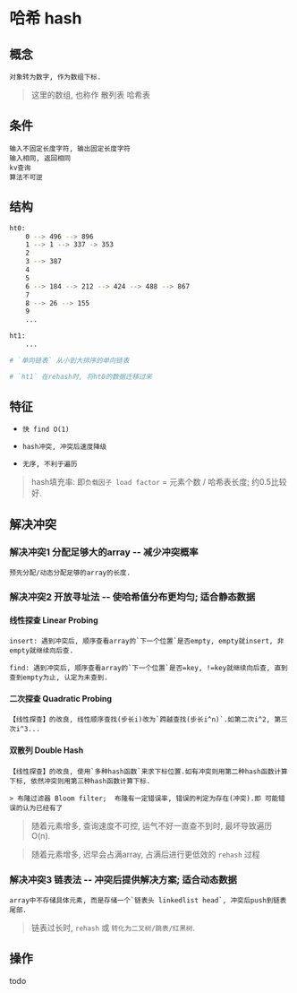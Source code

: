 # 哈希 hash

## 概念

    对象转为数字, 作为数组下标.

> 这里的数组, 也称作 散列表 哈希表

## 条件

    输入不固定长度字符, 输出固定长度字符
    输入相同, 返回相同
    kv查询
    算法不可逆

## 结构

```bash
ht0:
    0 --> 496 --> 896
    1 --> 1 --> 337 -> 353
    2
    3 --> 387
    4
    5
    6 --> 184 --> 212 --> 424 --> 488 --> 867
    7
    8 --> 26 --> 155
    9
    ...

ht1: 
    ...

# `单向链表` 从小到大排序的单向链表

# `ht1` 在rehash时, 将ht0的数据迁移过来
```

## 特征

- `快 find O(1)`

- `hash冲突, 冲突后速度降级`

- `无序, 不利于遍历`

> hash填充率:  即`负载因子 load factor` = 元素个数 / 哈希表长度; 约0.5比较好.

## 解决冲突

### 解决冲突1 分配足够大的array -- 减少冲突概率

    预先分配/动态分配足够的array的长度.

### 解决冲突2 开放寻址法 -- 使哈希值分布更均匀; 适合静态数据

#### 线性探查 Linear Probing

    insert: 遇到冲突后, 顺序查看array的`下一个位置`是否empty, empty就insert, 非empty就继续向后查.

    find: 遇到冲突后, 顺序查看array的`下一个位置`是否=key, !=key就继续向后查, 直到查到empty为止, 认定为未查到.

#### 二次探查 Quadratic Probing

    【线性探查】的改良, 线性顺序查找(步长i)改为`跨越查找(步长i^n)`.如第二次i^2, 第三次i^3...

#### 双散列 Double Hash

    【线性探查】的改良, 使用`多种hash函数`来求下标位置.如有冲突则用第二种hash函数计算下标, 依然冲突则用第三种hash函数计算下标.

    > 布隆过滤器 Bloom filter;  布隆有一定错误率, 错误的判定为存在(冲突).即 可能错误的认为已经有了

> 随着元素增多, 查询速度不可控, 运气不好一直查不到时, 最坏导致遍历 O(n).  

> 随着元素增多, 迟早会占满array, 占满后进行更低效的 `rehash` 过程

### 解决冲突3 链表法 -- 冲突后提供解决方案; 适合动态数据

    array中不存储具体元素, 而是存储一个`链表头 linkedlist head`, 冲突后push到链表尾部.

> 链表过长时, `rehash` 或 `转化为二叉树/跳表/红黑树`.

## 操作

todo
